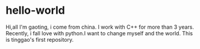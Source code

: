 # hello-world
Hi,all
I'm gaoting, i come from china. I work with C++ for more than 3 years.
Recently, i fall love with python.I want to change myself and the world.
This is tinggao's first repository.


